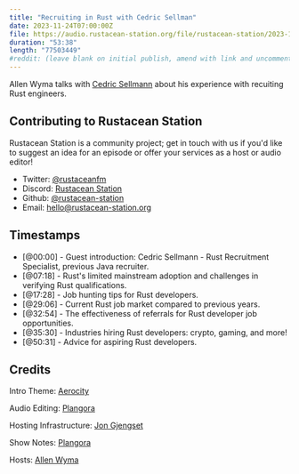 ```yaml
---
title: "Recruiting in Rust with Cedric Sellman"
date: 2023-11-24T07:00:00Z
file: https://audio.rustacean-station.org/file/rustacean-station/2023-11-24-cedric-sellmann.mp3
duration: "53:38"
length: "77503449"
#reddit: (leave blank on initial publish, amend with link and uncomment this line after Reddit thread has been posted)
---
```


Allen Wyma talks with [Cedric Sellmann](https://www.understandingrecruitment.com/about-us/meet-the-team/profile/cedric-sellmann/) about his experience with recuiting Rust engineers.

## Contributing to Rustacean Station

Rustacean Station is a community project; get in touch with us if you'd like to suggest an idea for an episode or offer your services as a host or audio editor!

- Twitter: [@rustaceanfm](https://twitter.com/rustaceanfm)
- Discord: [Rustacean Station](https://discord.gg/cHc3Gyc)
- Github: [@rustacean-station](https://github.com/rustacean-station/)
- Email: [hello@rustacean-station.org](mailto:hello@rustacean-station.org)

## Timestamps

- [@00:00] - Guest introduction: Cedric Sellmann - Rust Recruitment Specialist, previous Java recruiter.
- [@07:18] - Rust's limited mainstream adoption and challenges in verifying Rust qualifications.
- [@17:28] - Job hunting tips for Rust developers.
- [@29:06] - Current Rust job market compared to previous years.
- [@32:54] - The effectiveness of referrals for Rust developer job opportunities.
- [@35:30] - Industries hiring Rust developers: crypto, gaming, and more!
- [@50:31] - Advice for aspiring Rust developers.

## Credits

Intro Theme: [Aerocity](https://twitter.com/AerocityMusic)

Audio Editing: [Plangora](https://twitter.com/plangora)

Hosting Infrastructure: [Jon Gjengset](https://twitter.com/jonhoo/)

Show Notes: [Plangora](https://twitter.com/plangora)

Hosts: [Allen Wyma](https://twitter.com/allenwyma)
